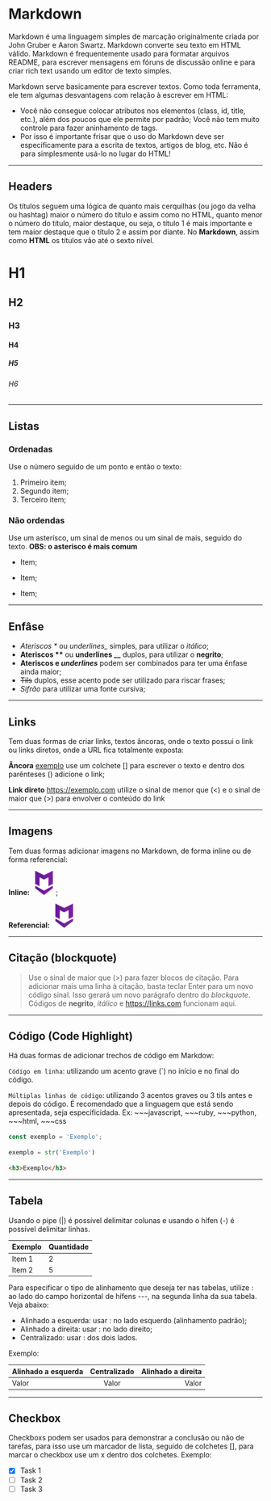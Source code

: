 # Markdown

Markdown é uma linguagem simples de marcação originalmente criada por John Gruber e Aaron Swartz. Markdown converte seu texto em HTML válido. Markdown é frequentemente usado para formatar arquivos README, para escrever mensagens em fóruns de discussão online e para criar rich text usando um editor de texto simples.

Markdown serve basicamente para escrever textos. Como toda ferramenta, ele tem algumas desvantagens com relação à escrever em HTML:

* Você não consegue colocar atributos nos elementos (class, id, title, etc.), além dos poucos que ele permite por padrão;
Você não tem muito controle para fazer aninhamento de tags.
* Por isso é importante frisar que o uso do Markdown deve ser especificamente para a escrita de textos, artigos de blog, etc. Não é para simplesmente usá-lo no lugar do HTML!

---

## Headers

Os títulos seguem uma lógica de quanto mais cerquilhas (ou jogo da velha ou hashtag) maior o número do título e assim como no HTML, quanto menor o número do título, maior destaque, ou seja, o título 1 é mais importante e tem maior destaque que o título 2 e assim por diante. No **Markdown**, assim como **HTML** os títulos vão até o sexto nível.

# H1

## H2

### H3

#### H4

##### H5

###### H6

---

## Listas

### Ordenadas

Use o número seguido de um ponto e então o texto:

1. Primeiro item;
2. Segundo item;
3. Terceiro item;

### Não ordendas

Use um asterísco, um sinal de menos ou um sinal de mais, seguido do texto.
**OBS: o asterisco é mais comum**

* Item;

* Item;

* Item;

---

## Enfâse

* _Ateriscos *_ ou *underlines_* simples, para utilizar o *itálico*;
* __Ateriscos **__ ou **underlines __** duplos, para utilizar o __negrito__;
* **Ateriscos e _underlines_** podem ser combinados para ter uma ênfase ainda maior;
* ~~Tils~~ duplos, esse acento pode ser utilizado para riscar frases;
* $Sifrão$ para utilizar uma fonte cursiva;

---

## Links

Tem duas formas de criar links, textos âncoras, onde o texto possui o link ou links diretos, onde a URL fica totalmente exposta:

**Âncora**
[exemplo](https://exemplo.com) use um colchete [] para escrever o texto e dentro dos parênteses () adicione o link;

**Link direto**
<https://exemplo.com> utilize o sinal de menor que (<) e o sinal de maior que (>) para envolver o conteúdo do link

---

## Imagens

Tem duas formas adicionar imagens no Markdown, de forma inline ou de forma referencial:

**Inline:**
![alt text](https://github.com/adam-p/markdown-here/raw/master/src/common/images/icon48.png "Logo Title Text 1");

**Referencial:**
![Logo Title Text 2][logo]

[logo]: https://github.com/adam-p/markdown-here/raw/master/src/common/images/icon48.png

---

## Citação (blockquote)

>Use o sinal de maior que (>) para fazer blocos de citação.
>Para adicionar mais uma linha à citação, basta teclar Enter para um novo
>código sinal. Isso gerará um novo parágrafo dentro do *blockquote*.
>Códigos de **negrito**, _itálico_ e <https://links.com> funcionam aqui.

---

## Código (Code Highlight)

Há duas formas de adicionar trechos de código em Markdow:

`Código em linha`: utilizando um acento grave (`) no início e no final do código.

```Múltiplas linhas de código```: utilizando 3 acentos graves ou 3 tils antes e depois do código. É recomendado que a linguagem que está sendo apresentada, seja especificidada. Ex: ~~~javascript, ~~~ruby, ~~~python, ~~~html, ~~~css

~~~javascript
const exemplo = 'Exemplo';
~~~

~~~python
exemplo = str('Exemplo')
~~~

~~~html
<h3>Exemplo</h3>
~~~

---

## Tabela

Usando o pipe (|) é possível delimitar colunas e usando o hífen (-) é possível delimitar linhas.

Exemplo | Quantidade
------- | -----------
Item 1  | 2
Item 2  | 5

Para especificar o tipo de alinhamento que deseja ter nas tabelas, utilize : ao lado do campo horizontal de hífens ---, na segunda linha da sua tabela. Veja abaixo:

* Alinhado a esquerda: usar : no lado esquerdo (alinhamento padrão);
* Alinhado a direita: usar : no lado direito;
* Centralizado: usar : dos dois lados.

Exemplo:

Alinhado a esquerda | Centralizado | Alinhado a direita
:--------- | :------: | -------:
Valor | Valor | Valor

---

## Checkbox

Checkboxs podem ser usados para demonstrar a conclusão ou não de tarefas, para isso use um marcador de lista, seguido de colchetes [], para marcar o checkbox use um x dentro dos colchetes. Exemplo:

* [x] Task 1
* [ ] Task 2
* [ ] Task 3

